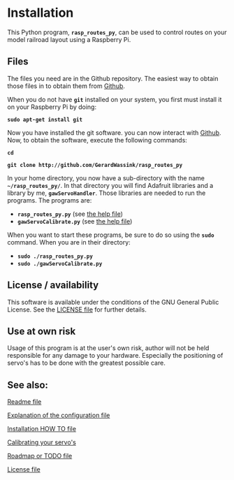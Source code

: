 # Installation
This Python program, **`rasp_routes_py`**, can be used to control routes on your model railroad layout using a Raspberry Pi.

## Files
The files you need are in the Github repository. The easiest way to obtain those files in to obtain them from [Github](https://github.com).

When you do not have **`git`** installed on your system, you first must install it on your Raspberry Pi by doing:

**`sudo apt-get install git`**

Now you have installed the git software. you can now interact with [Github](https://github.com). Now, to obtain the software, execute the following commands:

**`cd`**

**`git clone http://github.com/GerardWassink/rasp_routes_py`**

In your home directory, you now have a sub-directory with the name **`~/rasp_routes_py/`**. In that directory you will find Adafruit libraries and a library by me, **`gawServoHandler`**. Those libraries are needed to run the programs. The programs are:

* **`rasp_routes_py.py`** (see [the help file](./README.md))
* **`gawServoCalibrate.py`** (see [the help file](./gawServoCalibrate.md))

When you want to start these programs, be sure to do so using the **`sudo`** command. When you are in their directory:

* **`sudo ./rasp_routes_py.py`**
* **`sudo ./gawServoCalibrate.py`**


## License / availability
This software is available under the conditions of the GNU General Public License. See the [LICENSE file](./LICENCSE.md) for further details.

## Use at own risk
Usage of this program is at the user's own risk, author will not be held responsible for any damage to your hardware. Especially the positioning of servo's has to be done with the greatest possible care.

## See also:
[Readme file](../README.md)

[Explanation of the configuration file](../doc/CONFIG.md)

[Installation HOW TO file](../doc/INSTALL.md)

[Calibrating your servo's](../doc/gawServoCalibrate.md)

[Roadmap or TODO file](../doc/TODO.md)

[License file](../doc/LICENSE)
